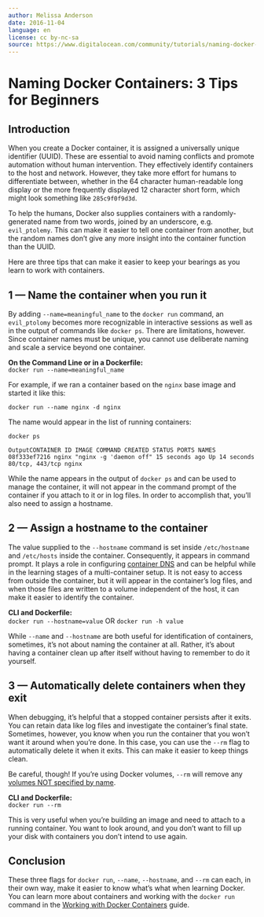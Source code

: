 ```yaml
---
author: Melissa Anderson
date: 2016-11-04
language: en
license: cc by-nc-sa
source: https://www.digitalocean.com/community/tutorials/naming-docker-containers-3-tips-for-beginners
---
```


# Naming Docker Containers: 3 Tips for Beginners

## Introduction

When you create a Docker container, it is assigned a universally unique identifier (UUID). These are essential to avoid naming conflicts and promote automation without human intervention. They effectively identify containers to the host and network. However, they take more effort for humans to differentiate between, whether in the 64 character human-readable long display or the more frequently displayed 12 character short form, which might look something like `285c9f0f9d3d`.

To help the humans, Docker also supplies containers with a randomly-generated name from two words, joined by an underscore, e.g. `evil_ptolemy`. This can make it easier to tell one container from another, but the random names don’t give any more insight into the container function than the UUID.

Here are three tips that can make it easier to keep your bearings as you learn to work with containers.

## 1 — Name the container when you run it

By adding `--name=meaningful_name` to the `docker run` command, an `evil_ptolomy` becomes more recognizable in interactive sessions as well as in the output of commands like `docker ps`. There are limitations, however. Since container names must be unique, you cannot use deliberate naming and scale a service beyond one container.

**On the Command Line or in a Dockerfile:**  
`docker run --name=meaningful_name`

For example, if we ran a container based on the `nginx` base image and started it like this:

    docker run --name nginx -d nginx

The name would appear in the list of running containers:

    docker ps

    OutputCONTAINER ID IMAGE COMMAND CREATED STATUS PORTS NAMES
    08f333ef7216 nginx "nginx -g 'daemon off" 15 seconds ago Up 14 seconds 80/tcp, 443/tcp nginx

While the name appears in the output of `docker ps` and can be used to manage the container, it will not appear in the command prompt of the container if you attach to it or in log files. In order to accomplish that, you’ll also need to assign a hostname.

## 2 — Assign a hostname to the container

The value supplied to the `--hostname` command is set inside `/etc/hostname` and `/etc/hosts` inside the container. Consequently, it appears in command prompt. It plays a role in configuring [container DNS](https://docs.docker.com/engine/userguide/networking/default_network/configure-dns/) and can be helpful while in the learning stages of a multi-container setup. It is not easy to access from outside the container, but it will appear in the container’s log files, and when those files are written to a volume independent of the host, it can make it easier to identify the container.

**CLI and Dockerfile:**  
`docker run --hostname=value` OR `docker run -h value`

While `--name` and `--hostname` are both useful for identification of containers, sometimes, it’s not about naming the container at all. Rather, it’s about having a container clean up after itself without having to remember to do it yourself.

## 3 — Automatically delete containers when they exit

When debugging, it’s helpful that a stopped container persists after it exits. You can retain data like log files and investigate the container’s final state. Sometimes, however, you know when you run the container that you won’t want it around when you’re done. In this case, you can use the `--rm` flag to automatically delete it when it exits. This can make it easier to keep things clean.

Be careful, though! If you’re using Docker volumes, `--rm` will remove any [volumes NOT specified by name](https://docs.docker.com/engine/reference/run/#/clean-up---rm).

**CLI and Dockerfile:**  
`docker run --rm`

This is very useful when you’re building an image and need to attach to a running container. You want to look around, and you don’t want to fill up your disk with containers you don’t intend to use again.

## Conclusion

These three flags for `docker run`, `--name`, `--hostname`, and `--rm` can each, in their own way, make it easier to know what’s what when learning Docker. You can learn more about containers and working with the `docker run` command in the [Working with Docker Containers](working-with-docker-containers) guide.
